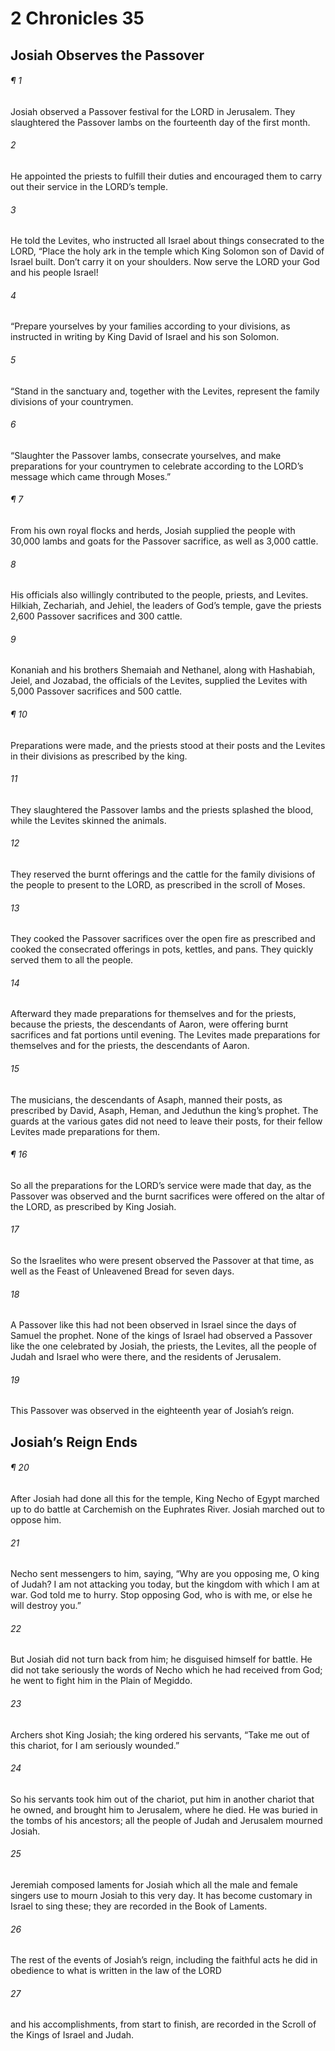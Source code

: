 # 2 Chronicles 35
## Josiah Observes the Passover
###### ¶ 1
Josiah observed a Passover festival for the LORD in Jerusalem. They slaughtered the Passover lambs on the fourteenth day of the first month.
###### 2
He appointed the priests to fulfill their duties and encouraged them to carry out their service in the LORD’s temple.
###### 3
He told the Levites, who instructed all Israel about things consecrated to the LORD, “Place the holy ark in the temple which King Solomon son of David of Israel built. Don’t carry it on your shoulders. Now serve the LORD your God and his people Israel!
###### 4
“Prepare yourselves by your families according to your divisions, as instructed in writing by King David of Israel and his son Solomon.
###### 5
“Stand in the sanctuary and, together with the Levites, represent the family divisions of your countrymen.
###### 6
“Slaughter the Passover lambs, consecrate yourselves, and make preparations for your countrymen to celebrate according to the LORD’s message which came through Moses.”
###### ¶ 7
From his own royal flocks and herds, Josiah supplied the people with 30,000 lambs and goats for the Passover sacrifice, as well as 3,000 cattle.
###### 8
His officials also willingly contributed to the people, priests, and Levites. Hilkiah, Zechariah, and Jehiel, the leaders of God’s temple, gave the priests 2,600 Passover sacrifices and 300 cattle.
###### 9
Konaniah and his brothers Shemaiah and Nethanel, along with Hashabiah, Jeiel, and Jozabad, the officials of the Levites, supplied the Levites with 5,000 Passover sacrifices and 500 cattle.
###### ¶ 10
Preparations were made, and the priests stood at their posts and the Levites in their divisions as prescribed by the king.
###### 11
They slaughtered the Passover lambs and the priests splashed the blood, while the Levites skinned the animals.
###### 12
They reserved the burnt offerings and the cattle for the family divisions of the people to present to the LORD, as prescribed in the scroll of Moses.
###### 13
They cooked the Passover sacrifices over the open fire as prescribed and cooked the consecrated offerings in pots, kettles, and pans. They quickly served them to all the people.
###### 14
Afterward they made preparations for themselves and for the priests, because the priests, the descendants of Aaron, were offering burnt sacrifices and fat portions until evening. The Levites made preparations for themselves and for the priests, the descendants of Aaron.
###### 15
The musicians, the descendants of Asaph, manned their posts, as prescribed by David, Asaph, Heman, and Jeduthun the king’s prophet. The guards at the various gates did not need to leave their posts, for their fellow Levites made preparations for them.
###### ¶ 16
So all the preparations for the LORD’s service were made that day, as the Passover was observed and the burnt sacrifices were offered on the altar of the LORD, as prescribed by King Josiah.
###### 17
So the Israelites who were present observed the Passover at that time, as well as the Feast of Unleavened Bread for seven days.
###### 18
A Passover like this had not been observed in Israel since the days of Samuel the prophet. None of the kings of Israel had observed a Passover like the one celebrated by Josiah, the priests, the Levites, all the people of Judah and Israel who were there, and the residents of Jerusalem.
###### 19
This Passover was observed in the eighteenth year of Josiah’s reign.
## Josiah’s Reign Ends
###### ¶ 20
After Josiah had done all this for the temple, King Necho of Egypt marched up to do battle at Carchemish on the Euphrates River. Josiah marched out to oppose him.
###### 21
Necho sent messengers to him, saying, “Why are you opposing me, O king of Judah? I am not attacking you today, but the kingdom with which I am at war. God told me to hurry. Stop opposing God, who is with me, or else he will destroy you.”
###### 22
But Josiah did not turn back from him; he disguised himself for battle. He did not take seriously the words of Necho which he had received from God; he went to fight him in the Plain of Megiddo.
###### 23
Archers shot King Josiah; the king ordered his servants, “Take me out of this chariot, for I am seriously wounded.”
###### 24
So his servants took him out of the chariot, put him in another chariot that he owned, and brought him to Jerusalem, where he died. He was buried in the tombs of his ancestors; all the people of Judah and Jerusalem mourned Josiah.
###### 25
Jeremiah composed laments for Josiah which all the male and female singers use to mourn Josiah to this very day. It has become customary in Israel to sing these; they are recorded in the Book of Laments.
###### 26
The rest of the events of Josiah’s reign, including the faithful acts he did in obedience to what is written in the law of the LORD
###### 27
and his accomplishments, from start to finish, are recorded in the Scroll of the Kings of Israel and Judah.
